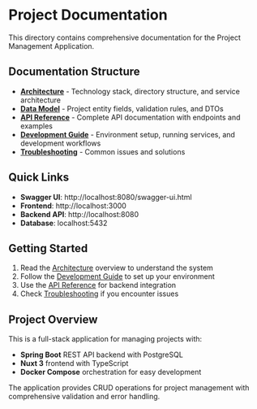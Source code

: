 # Project Documentation

This directory contains comprehensive documentation for the Project Management Application.

## Documentation Structure

- **[Architecture](architecture.md)** - Technology stack, directory structure, and service architecture
- **[Data Model](data-model.md)** - Project entity fields, validation rules, and DTOs
- **[API Reference](api-reference.md)** - Complete API documentation with endpoints and examples
- **[Development Guide](development.md)** - Environment setup, running services, and development workflows
- **[Troubleshooting](troubleshooting.md)** - Common issues and solutions

## Quick Links

- **Swagger UI**: http://localhost:8080/swagger-ui.html
- **Frontend**: http://localhost:3000
- **Backend API**: http://localhost:8080
- **Database**: localhost:5432

## Getting Started

1. Read the [Architecture](architecture.md) overview to understand the system
2. Follow the [Development Guide](development.md) to set up your environment
3. Use the [API Reference](api-reference.md) for backend integration
4. Check [Troubleshooting](troubleshooting.md) if you encounter issues

## Project Overview

This is a full-stack application for managing projects with:
- **Spring Boot** REST API backend with PostgreSQL
- **Nuxt 3** frontend with TypeScript
- **Docker Compose** orchestration for easy development

The application provides CRUD operations for project management with comprehensive validation and error handling.
